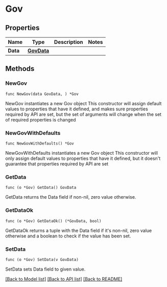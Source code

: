 # Gov

## Properties

Name | Type | Description | Notes
------------ | ------------- | ------------- | -------------
**Data** | [**GovData**](GovData.md) |  | 

## Methods

### NewGov

`func NewGov(data GovData, ) *Gov`

NewGov instantiates a new Gov object
This constructor will assign default values to properties that have it defined,
and makes sure properties required by API are set, but the set of arguments
will change when the set of required properties is changed

### NewGovWithDefaults

`func NewGovWithDefaults() *Gov`

NewGovWithDefaults instantiates a new Gov object
This constructor will only assign default values to properties that have it defined,
but it doesn't guarantee that properties required by API are set

### GetData

`func (o *Gov) GetData() GovData`

GetData returns the Data field if non-nil, zero value otherwise.

### GetDataOk

`func (o *Gov) GetDataOk() (*GovData, bool)`

GetDataOk returns a tuple with the Data field if it's non-nil, zero value otherwise
and a boolean to check if the value has been set.

### SetData

`func (o *Gov) SetData(v GovData)`

SetData sets Data field to given value.



[[Back to Model list]](../README.md#documentation-for-models) [[Back to API list]](../README.md#documentation-for-api-endpoints) [[Back to README]](../README.md)


